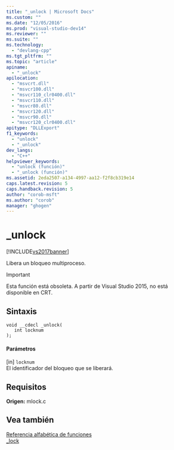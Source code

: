 ```yaml
---
title: "_unlock | Microsoft Docs"
ms.custom: ""
ms.date: "12/05/2016"
ms.prod: "visual-studio-dev14"
ms.reviewer: ""
ms.suite: ""
ms.technology: 
  - "devlang-cpp"
ms.tgt_pltfrm: ""
ms.topic: "article"
apiname: 
  - "_unlock"
apilocation: 
  - "msvcrt.dll"
  - "msvcr100.dll"
  - "msvcr110_clr0400.dll"
  - "msvcr110.dll"
  - "msvcr80.dll"
  - "msvcr120.dll"
  - "msvcr90.dll"
  - "msvcr120_clr0400.dll"
apitype: "DLLExport"
f1_keywords: 
  - "unlock"
  - "_unlock"
dev_langs: 
  - "C++"
helpviewer_keywords: 
  - "unlock (función)"
  - "_unlock (función)"
ms.assetid: 2eda2507-a134-4997-aa12-f2f8cb319e14
caps.latest.revision: 5
caps.handback.revision: 5
author: "corob-msft"
ms.author: "corob"
manager: "ghogen"
---
```

# _unlock
[!INCLUDE[vs2017banner](../assembler/inline/includes/vs2017banner.md)]

Libera un bloqueo multiproceso.  
  
> [!IMPORTANT]
>  Esta función está obsoleta. A partir de Visual Studio 2015, no está disponible en CRT.  
  
## Sintaxis  
  
```  
void __cdecl _unlock(  
   int locknum  
);  
```  
  
#### Parámetros  
 \[in\] `locknum`  
 El identificador del bloqueo que se liberará.  
  
## Requisitos  
 **Origen:** mlock.c  
  
## Vea también  
 [Referencia alfabética de funciones](../c-runtime-library/reference/crt-alphabetical-function-reference.md)   
 [\_lock](../c-runtime-library/lock.md)